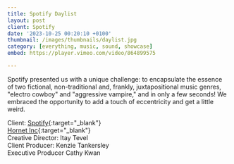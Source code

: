 ```yaml
---
title: Spotify Daylist
layout: post
client: Spotify
date: '2023-10-25 00:20:10 +0100'
thumbnail: /images/thumbnails/daylist.jpg
category: [everything, music, sound, showcase]
embed: https://player.vimeo.com/video/864899575

---
```


Spotify presented us with a unique challenge: to encapsulate the essence of two fictional, non-traditional and, frankly, juxtapositional music genres, "electro cowboy" and "aggressive vampire," and in only a few seconds! We embraced the opportunity to add a touch of eccentricity and get a little weird.

Client: [Spotify](https://spotify.com/){:target="_blank"}<br>
[Hornet Inc](http://hornetinc.com){:target="_blank"}<br>
Creative Director: Itay Tevel<br>
Client Producer: Kenzie Tankersley<br>
Executive Producer Cathy Kwan<br>